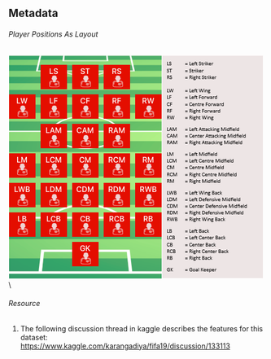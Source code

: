## Metadata

###### Player Positions As Layout
![player-positions-with-layout](player-positions-with-layout.png)\


###### Resource
1. The following discussion thread in kaggle describes the features for this dataset:\
https://www.kaggle.com/karangadiya/fifa19/discussion/133113